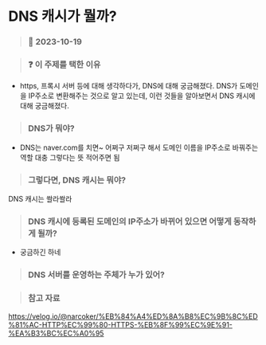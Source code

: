 # DNS 캐시가 뭘까?

> ### :date: 2023-10-19

> ### :question: 이 주제를 택한 이유

- https, 프록시 서버 등에 대해 생각하다가, DNS에 대해 궁금해졌다. DNS가 도메인을  IP주소로 변환해주는 것으로 알고 있는데, 이런 것들을 알아보면서 DNS 캐시에 대해 궁금해졌다.

> ### DNS가 뭐야?

- DNS는 naver.com를 치면~ 어쩌구 저쩌구 해서 도메인 이름을 IP주소로 바꿔주는 역할 대충 그렇다는 뜻 적어주면 됨

> ### 그렇다면, DNS 캐시는 뭐야?

DNS 캐시는 쏼라쏼라

> ### DNS 캐시에 등록된 도메인의 IP주소가 바뀌어 있으면 어떻게 동작하게 될까?

- 궁금하긴 하네

> ### DNS 서버를 운영하는 주체가 누가 있어?

> ### 참고 자료

https://velog.io/@narcoker/%EB%84%A4%ED%8A%B8%EC%9B%8C%ED%81%AC-HTTP%EC%99%80-HTTPS-%EB%8F%99%EC%9E%91-%EA%B3%BC%EC%A0%95

